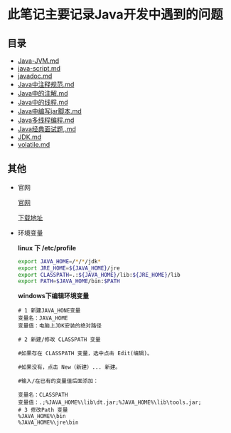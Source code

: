 # 此笔记主要记录Java开发中遇到的问题
## 目录
- [Java-JVM.md](./Java-JVM.md)
- [java-script.md](./java-script.md)
- [javadoc.md](./javadoc.md)
- [Java中注释规范.md](./Java中注释规范.md)
- [Java中的注解.md](./Java中的注解.md)
- [Java中的线程.md](./Java中的线程.md)
- [Java中编写jar脚本.md](./Java中编写jar脚本.md)
- [Java多线程编程.md](./Java多线程编程.md)
- [Java经典面试题,.md](./Java经典面试题,.md)
- [JDK.md](./JDK.md)
- [volatile.md](./volatile.md)
## 其他
- 官网

    [官网](https://www.oracle.com/technetwork/java/index.html)

    [下载地址](https://www.oracle.com/technetwork/java/javase/downloads/index.html)


- 环境变量

    **linux 下 /etc/profile**
    ```sh
    export JAVA_HOME=/*/*/jdk*
    export JRE_HOME=${JAVA_HOME}/jre  
    export CLASSPATH=.:${JAVA_HOME}/lib:${JRE_HOME}/lib  
    export PATH=$JAVA_HOME/bin:$PATH
    ```

    **windows下编辑环境变量**
    ```
    # 1 新建JAVA_HONE变量
    变量名：JAVA_HOME
    变量值：电脑上JDK安装的绝对路径

    # 2 新建/修改 CLASSPATH 变量

    #如果存在 CLASSPATH 变量，选中点击 Edit(编辑)。

    #如果没有，点击 New（新建）... 新建。

    #输入/在已有的变量值后面添加：

    变量名：CLASSPATH
    变量值：.;%JAVA_HOME%\lib\dt.jar;%JAVA_HOME%\lib\tools.jar;
    # 3 修改Path 变量
    %JAVA_HOME%\bin
    %JAVA_HOME%\jre\bin
    ```

